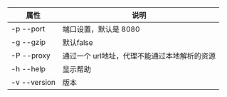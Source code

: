 属性|说明
---|---
-p --port  |  端口设置，默认是 8080
-g --gzip   |  默认false
-P --proxy  | 通过一个 url地址，代理不能通过本地解析的资源
-h --help   | 显示帮助
-v --version| 版本